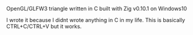 OpenGL/GLFW3 triangle written in C built with Zig v0.10.1 on Windows10

I wrote it because I didnt wrote anything in C in my life.
This is basically CTRL+C/CTRL+V but it works.
